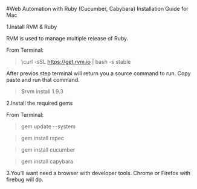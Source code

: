 #Web Automation with Ruby (Cucumber, Cabybara) Installation Guide for Mac

1.Install RVM & Ruby 

RVM is used to manage multiple release of Ruby.

From Terminal:
>\curl -sSL https://get.rvm.io | bash -s stable

After previos step terminal will return you a source command to run. Copy paste and run that command.


>$rvm install 1.9.3

2.Install the required gems

From Terminal:
>gem update --system


>gem install rspec 


>gem install cucumber 


>gem install capybara 


3.You’ll want need a browser with developer tools. Chrome or Firefox with firebug will do.
